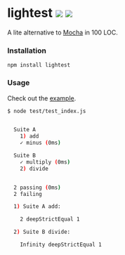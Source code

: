# lightest [![](https://badge.fury.io/js/lightest.svg)](https://www.npmjs.com/package/lightest) [![](https://travis-ci.org/wizawu/lightest.svg)](https://travis-ci.org/wizawu/lightest)

A lite alternative to [Mocha](https://mochajs.org/) in 100 LOC.

### Installation

```
npm install lightest
```

### Usage

Check out the [example](https://github.com/wizawu/lightest/blob/master/test/test_index.js).

```bash
$ node test/test_index.js


  Suite A
    1) add
    ✓ minus (0ms)

  Suite B
    ✓ multiply (0ms)
    2) divide


  2 passing (0ms)
  2 failing

  1) Suite A add:

    2 deepStrictEqual 1

  2) Suite B divide:

    Infinity deepStrictEqual 1


```
